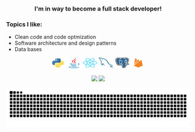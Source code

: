 ### <div align="center"> I'm in way to become a full stack developer!</div>
### Topics I like:
* Clean code and code optmization
* Software architecture and design patterns
* Data bases

<div align="center">
    <img alt="Python" height="30" width="40" src="https://github.com/devicons/devicon/blob/master/icons/python/python-original.svg"/>
    <img alt="Java" height="30" width="40" src="https://github.com/devicons/devicon/blob/master/icons/java/java-original.svg"/>
    <img alt="React" height="30" width="40" src="https://github.com/devicons/devicon/blob/master/icons/react/react-original.svg"/>
    <img alt="MySQL" height="30" width="40" src="https://github.com/devicons/devicon/blob/master/icons/mysql/mysql-original.svg"/>
    <img alt="Postgre" height="30" width="40" src="https://github.com/devicons/devicon/blob/master/icons/postgresql/postgresql-original.svg"/>
    <img alt="Firebase" height="30" width="40" src="https://github.com/devicons/devicon/blob/master/icons/firebase/firebase-plain.svg"/>
</div> <br>
<div align="center">
    <a href="https://github.com/luizzvinicius"></a>
        <img height="170em" src="https://github-readme-stats.vercel.app/api?username=luizzvinicius&show_icons=true&theme=neon&include_all_commits=true&count_private=true"/>
        <img width="330em" src="https://github-readme-stats.vercel.app/api/top-langs/?username=luizzvinicius&layout=donut&langs_count=7&theme=neon"/>
</div>
 
 ![Snake animation](https://github.com/luizzvinicius/luizzvinicius/blob/output/github-contribution-grid-snake.svg)
